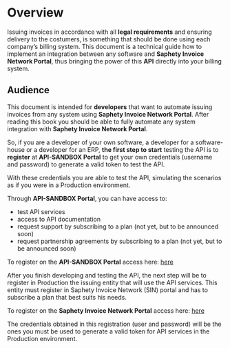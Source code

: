 # Overview
Issuing invoices in accordance with all **legal requirements** and ensuring delivery to the costumers, is something that should be done using each company’s billing system.
This document is a technical guide how to implement an integration between any software and **Saphety Invoice Network Portal**, thus bringing the power of this **API** directly into your billing system.

## Audience
This document is intended for **developers** that want to automate issuing invoices from any system using **Saphety Invoice Network Portal**.
After reading this book you should be able to fully automate any system integration with **Saphety Invoice Network Portal**.

So, if you are a developer of your own software, a developer for a software-house or a developer for an ERP, **the first step to start** testing the API is to **register** at **API-SANDBOX Portal** to get your own credentials (username and password) to generate a valid token to test the API.

With these credentials you are able to test the API, simulating the scenarios as if you were in a Production environment.

Through **API-SANDBOX Portal**, you can have access to:
* test API services
* access to API documentation
* request support by subscribing to a plan (not yet, but to be announced soon)
* request partnership agreements by subscribing to a plan (not yet, but to be announced soon)

To register on the **API-SANDBOX Portal** access here: [here](https://dcn-solution.saphety.com/Dcn.Sandbox.Client/public)

After you finish developing and testing the API, the next step will be to register in Production the issuing entity that will use the API services. This entity must register in Saphety Invoice Network (SIN) portal and has to subscribe a plan that best suits his needs. 

To register on the **Saphety Invoice Network Portal** access here: [here](https://www.saphety.com/)

The credentials obtained in this registration (user and password) will be the ones you must be used to generate a valid token for API services in the Production environment.